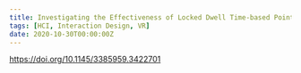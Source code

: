 ```yaml
---
title: Investigating the Effectiveness of Locked Dwell Time-based Point and Tap Gesture for Selection of Nail-sized Objects in Dense Virtual Environment | SUI '20
tags: [HCI, Interaction Design, VR]
date: 2020-10-30T00:00:00Z
---
```


https://doi.org/10.1145/3385959.3422701
